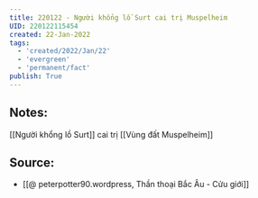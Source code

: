 ```yaml
---
title: 220122 - Người khổng lồ Surt cai trị Muspelheim
UID: 220122115454
created: 22-Jan-2022
tags:
  - 'created/2022/Jan/22'
  - 'evergreen'
  - 'permanent/fact'
publish: True
---
```

## Notes:
[[Người khổng lồ Surt]] cai trị [[Vùng đất Muspelheim]]

## Source:
- [[@ peterpotter90.wordpress, Thần thoại Bắc Âu - Cửu giới]]


